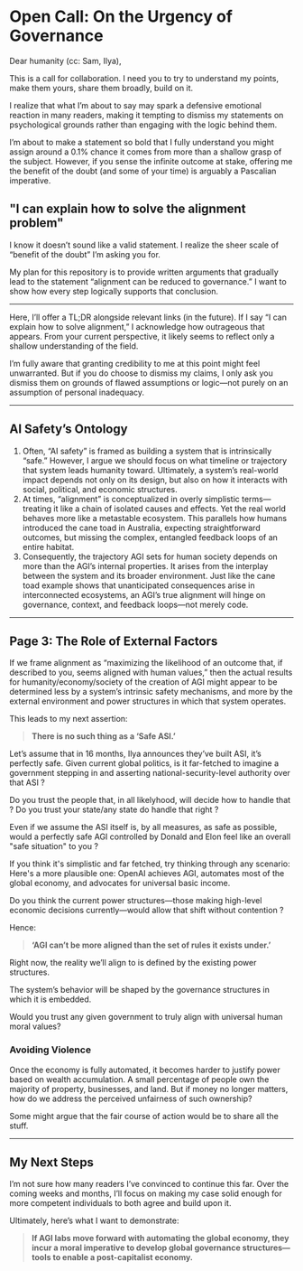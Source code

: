# Open Call: On the Urgency of Governance

Dear humanity (cc: Sam, Ilya),

This is a call for collaboration.
I need you to try to understand my points, make them yours, share them broadly, build on it.

I realize that what I’m about to say may spark a defensive emotional reaction in many readers, making it tempting to dismiss my statements on psychological grounds rather than engaging with the logic behind them.

I’m about to make a statement so bold that I fully understand you might assign around a 0.1% chance it comes from more than a shallow grasp of the subject. However, if you sense the infinite outcome at stake, offering me the benefit of the doubt (and some of your time) is arguably a Pascalian imperative.

## "I can explain how to solve the alignment problem"

I know it doesn’t sound like a valid statement. I realize the sheer scale of “benefit of the doubt” I’m asking you for.

My plan for this repository is to provide written arguments that gradually lead to the statement “alignment can be reduced to governance.” I want to show how every step logically supports that conclusion.

---

Here, I’ll offer a TL;DR alongside relevant links (in the future). If I say “I can explain how to solve alignment,” I acknowledge how outrageous that appears. From your current perspective, it likely seems to reflect only a shallow understanding of the field.

I’m fully aware that granting credibility to me at this point might feel unwarranted. But if you do choose to dismiss my claims, I only ask you dismiss them on grounds of flawed assumptions or logic—not purely on an assumption of personal inadequacy.

---

## AI Safety’s Ontology

1. Often, “AI safety” is framed as building a system that is intrinsically “safe.” However, I argue we should focus on what timeline or trajectory that system leads humanity toward. Ultimately, a system’s real-world impact depends not only on its design, but also on how it interacts with social, political, and economic structures.
2. At times, “alignment” is conceptualized in overly simplistic terms—treating it like a chain of isolated causes and effects. Yet the real world behaves more like a metastable ecosystem. This parallels how humans introduced the cane toad in Australia, expecting straightforward outcomes, but missing the complex, entangled feedback loops of an entire habitat.
3. Consequently, the trajectory AGI sets for human society depends on more than the AGI’s internal properties. It arises from the interplay between the system and its broader environment. Just like the cane toad example shows that unanticipated consequences arise in interconnected ecosystems, an AGI’s true alignment will hinge on governance, context, and feedback loops—not merely code.

---

## Page 3: The Role of External Factors

If we frame alignment as “maximizing the likelihood of an outcome that, if described to you, seems aligned with human values,” then the actual results for humanity/economy/society of the creation of AGI might appear to be determined less by a system’s intrinsic safety mechanisms, and more by the external environment and power structures in which that system operates.

This leads to my next assertion:

> **There is no such thing as a ‘Safe ASI.’**

Let’s assume that in 16 months, Ilya announces they’ve built ASI, it’s perfectly safe.
Given current global politics, is it far-fetched to imagine a government stepping in and asserting national-security-level authority over that ASI ?

Do you trust the people that, in all likelyhood, will decide how to handle that ? Do you trust your state/any state do handle that right ?

Even if we assume the ASI itself is, by all measures, as safe as possible, would a perfectly safe AGI controlled by Donald and Elon feel like an overall "safe situation" to you ?

If you think it's simplistic and far fetched, try thinking through any scenario:\
Here's a more plausible one: OpenAI achieves AGI, automates most of the global economy, and advocates for universal basic income. 

Do you think the current power structures—those making high-level economic decisions currently—would allow that shift without contention ?

Hence:

> **‘AGI can’t be more aligned than the set of rules it exists under.’**

Right now, the reality we’ll align to is defined by the existing power structures.

The system’s behavior will be shaped by the governance structures in which it is embedded.

Would you trust any given government to truly align with universal human moral values?

### Avoiding Violence

Once the economy is fully automated, it becomes harder to justify power based on wealth accumulation. A small percentage of people own the majority of property, businesses, and land. But if money no longer matters, how do we address the perceived unfairness of such ownership?

Some might argue that the fair course of action would be to share all the stuff.

---

##  My Next Steps

I’m not sure how many readers I’ve convinced to continue this far. Over the coming weeks and months, I’ll focus on making my case solid enough for more competent individuals to both agree and build upon it.

Ultimately, here’s what I want to demonstrate:

> **If AGI labs move forward with automating the global economy, they incur a moral imperative to develop global governance structures—tools to enable a post-capitalist economy.**



